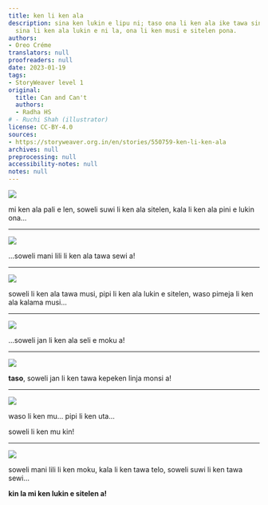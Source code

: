 ```yaml
---
title: ken li ken ala
description: sina ken lukin e lipu ni; taso ona li ken ala ike tawa sina a! jan lili
  sina li ken ala lukin e ni la, ona li ken musi e sitelen pona.
authors:
- Oreo Créme
translators: null
proofreaders: null
date: 2023-01-19
tags:
- StoryWeaver level 1
original:
  title: Can and Can't
  authors:
  - Radha HS
# - Ruchi Shah (illustrator)
license: CC-BY-4.0
sources:
- https://storyweaver.org.in/en/stories/550759-ken-li-ken-ala
archives: null
preprocessing: null
accessibility-notes: null
notes: null
---
```


![](https://storage.googleapis.com/static.storyweaver.org.in/illustration_crops/1638/size7/3f73e6b18d960955e15fdb59a23e45dc.jpg)

mi ken ala pali e len, soweli suwi li ken ala sitelen, kala li ken ala pini e lukin ona...

---

![](https://storage.googleapis.com/static.storyweaver.org.in/illustration_crops/1639/size7/14a197487f962fe9801cf9e6c0a2cc7f.jpg)

...soweli mani lili li ken ala tawa sewi a!

---

![](https://storage.googleapis.com/static.storyweaver.org.in/illustration_crops/623291/size7/2da31331f405a6087314071bfb815cea.jpg)

soweli li ken ala tawa musi, pipi li ken ala lukin e sitelen, waso pimeja li ken ala kalama musi...

---

![](https://storage.googleapis.com/static.storyweaver.org.in/illustration_crops/1641/size7/f8d2c59fe7a8605a84956e6c5c892ae4.jpg)

...soweli jan li ken ala seli e moku a!

---

![](https://storage.googleapis.com/static.storyweaver.org.in/illustration_crops/1642/size7/cb193460a942ab79e35272de1e620bd2.jpg)

**taso**, soweli jan li ken tawa kepeken linja monsi a!

---

![](https://storage.googleapis.com/static.storyweaver.org.in/illustration_crops/1643/size7/6e6879a82ae4da25d2ee244e20782d20.jpg)

waso li ken mu... pipi li ken uta...

soweli li ken mu kin!

---

![](https://storage.googleapis.com/static.storyweaver.org.in/illustration_crops/1644/size7/66e66e4d4d9b1c355fef09e020dd04bf.jpg)

soweli mani lili li ken moku, kala li ken tawa telo, soweli suwi li ken tawa sewi...

**kin la mi ken lukin e sitelen a!**
